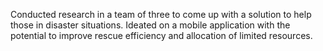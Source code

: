Conducted research in a team of three to come up with a solution to help those in disaster situations. Ideated on a
mobile application with the potential to improve rescue efficiency and allocation of limited resources.
